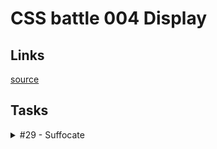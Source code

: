 # CSS battle 004 Display

## Links
[source](https://cssbattle.dev/battle/5)

## Tasks

<details>
  <summary>#29 - Suffocate</summary>

  [Task](https://cssbattle.dev/play/29)

    <p a><p b><p c><p d>
    <style>
      * {
        background: #1A4341;
        margin: 0;
      }
      p {
        float: left;
        width: 50vw;
        height: 50vh;
        background: #F3AC3C;
      }
      [a] {
        border-radius: 0 0 100px 0;
      }
      [b] {
        border-radius: 0 0 0 100px;
      }
      [c] {
        border-radius: 0 100px 0 0;
      }
      [d] {
        border-radius: 100px 0 0 0;
      }
    </style>

</details>
